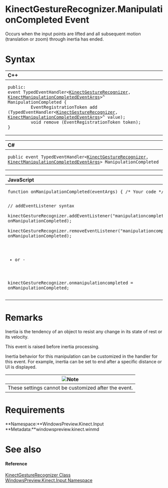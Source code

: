 KinectGestureRecognizer.ManipulationCompleted Event  
===================================================  

Occurs when the input points are lifted and all subsequent motion (translation or zoom) through inertia has ended.<span id="syntaxSection"></span>

Syntax  
======  

<table>
<colgroup>
<col width="100%" />
</colgroup>
<thead>
<tr class="header">
<th align="left">C++</th>
</tr>
</thead>
<tbody>
<tr class="odd">
<td align="left"><pre><code>public:  
event TypedEventHandler&lt;<a href="../../KinectGestureRecognizer.md">KinectGestureRecognizer</a>, <a href="../../KinectManipulationComple.md">KinectManipulationCompletedEventArgs</a>&gt;^ ManipulationCompleted {  
         EventRegistrationToken add (TypedEventHandler&lt;<a href="../../KinectGestureRecognizer.md">KinectGestureRecognizer</a>, <a href="../../KinectManipulationComple.md">KinectManipulationCompletedEventArgs</a>&gt;^ value);  
         void remove (EventRegistrationToken token);  
}</code></pre></td>
</tr>
</tbody>
</table>

<table>
<colgroup>
<col width="100%" />
</colgroup>
<thead>
<tr class="header">
<th align="left">C#</th>
</tr>
</thead>
<tbody>
<tr class="odd">
<td align="left"><pre><code>public event TypedEventHandler&lt;<a href="../../KinectGestureRecognizer.md">KinectGestureRecognizer</a>, <a href="../../KinectManipulationComple.md">KinectManipulationCompletedEventArgs</a>&gt; ManipulationCompleted</code></pre></td>
</tr>
</tbody>
</table>

<table>
<colgroup>
<col width="100%" />
</colgroup>
<thead>
<tr class="header">
<th align="left">JavaScript</th>
</tr>
</thead>
<tbody>
<tr class="odd">
<td align="left"><pre><code>function onManipulationCompleted(eventArgs) { /* Your code */ }  

// addEventListener syntax  
kinectGestureRecognizer.addEventListener(&quot;manipulationcompleted&quot;, onManipulationCompleted);  
kinectGestureRecognizer.removeEventListener(&quot;manipulationcompleted&quot;, onManipulationCompleted);  

- or -  

kinectGestureRecognizer.onmanipulationcompleted = onManipulationCompleted;</code></pre></td>
</tr>
</tbody>
</table>

<span id="remarks"></span>

Remarks  
=======  

Inertia is the tendency of an object to resist any change in its state of rest or its velocity.  

This event is raised before inertia processing.  

Inertia behavior for this manipulation can be customized in the handler for this event. For example, inertia can be set to end after a specific distance or UI is displayed.  

| ![](../../../../../../resources/note.gif)Note        |
|------------------------------------------------------|
| These settings cannot be customized after the event. |

<span id="requirements"></span>

Requirements  
============  

**Namespace:**WindowsPreview.Kinect.Input  
**Metadata:**windowspreview.kinect.winmd  

<span id="ID4ECB"></span>

See also  
========  

<span id="ID4EEB"></span>
#### Reference  

[KinectGestureRecognizer Class](../../KinectGestureRecognizer.md)  
 [WindowsPreview.Kinect.Input Namespace](../../../Kinect.Input.md)  



<!--Please do not edit the data in the comment block below.-->
<!--
TOCTitle : ManipulationCompleted Event
RLTitle : KinectGestureRecognizer.ManipulationCompleted Event
KeywordK : ManipulationCompleted event
KeywordK : KinectGestureRecognizer.ManipulationCompleted event
KeywordF : WindowsPreview.Kinect.Input.KinectGestureRecognizer.ManipulationCompleted
KeywordF : KinectGestureRecognizer.ManipulationCompleted
KeywordF : ManipulationCompleted
KeywordF : WindowsPreview.Kinect.Input.KinectGestureRecognizer.ManipulationCompleted
KeywordA : E:WindowsPreview.Kinect.Input.KinectGestureRecognizer.ManipulationCompleted
AssetID : E:WindowsPreview.Kinect.Input.KinectGestureRecognizer.ManipulationCompleted
Locale : en-us
CommunityContent : 1
APIType : Managed
APILocation : windowspreview.kinect.winmd
APIName : WindowsPreview.Kinect.Input.KinectGestureRecognizer.ManipulationCompleted
TargetOS : Windows
TopicType : kbSyntax
DevLang : VB
DevLang : CSharp
DevLang : JavaScript
DevLang : C++
DocSet : K4Wv2
ProjType : K4Wv2Proj
Technology : Kinect for Windows
Product : Kinect for Windows SDK v2
productversion : 20
-->
